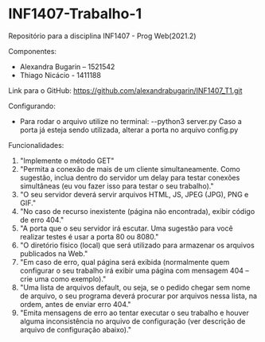 # INF1407-Trabalho-1
Repositório para a disciplina INF1407 - Prog Web(2021.2)

Componentes:
- Alexandra Bugarin – 1521542
- Thiago Nicácio - 1411188

Link para o GitHub: https://github.com/alexandrabugarin/INF1407_T1.git

Configurando:
- Para rodar o arquivo utilize no terminal: 
--python3 server.py
Caso a porta já esteja sendo utilizada, alterar a porta no arquivo config.py

Funcionalidades:
1.	"Implemente o método GET"
2.	"Permita a conexão de mais de um cliente simultaneamente. Como sugestão, inclua dentro do servidor um delay para testar conexões simultâneas (eu vou fazer isso para testar o seu trabalho)." 
3.	"O seu servidor deverá servir arquivos HTML, JS, JPEG (JPG), PNG e GIF."
4.	"No caso de recurso inexistente (página não encontrada), exibir código de erro 404."
5.	"A porta que o seu servidor irá escutar. Uma sugestão para você realizar testes é usar a porta 80 ou 8080."
6.	"O diretório físico (local) que será utilizado para armazenar os arquivos publicados na Web." 
7.	"Em caso de erro, qual página será exibida (normalmente quem configurar o seu trabalho irá exibir uma página com mensagem 404 – crie uma como exemplo)."
8.	"Uma lista de arquivos default, ou seja, se o pedido chegar sem nome de arquivo, o seu programa deverá procurar por arquivos nessa lista, na ordem, antes de enviar erro 404."
9.	"Emita mensagens de erro ao tentar executar o seu trabalho e houver alguma inconsistência no arquivo de configuração (ver descrição de arquivo de configuração abaixo)." 
